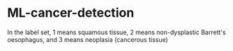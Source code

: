 # ML-cancer-detection
In the label set, 1 means squamous tissue, 2 means non-dysplastic Barrett's oesophagus, and 3 means neoplasia (cancerous tissue)
